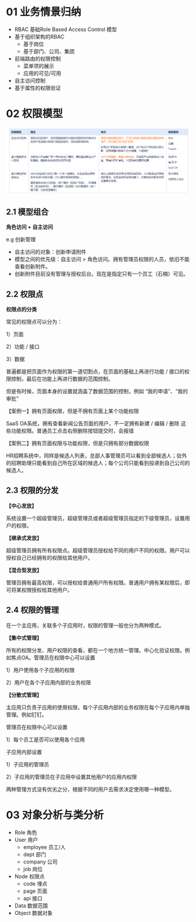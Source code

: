 # 01 业务情景归纳

- RBAC 基础Role Based Access Control 模型
- 基于组织架构的RBAC
  - 基于岗位
  - 基于部门、公司、集团
- 前端路由的权限控制
  - 菜单项的展示
  - 应用的可见/可用
- 自主访问控制
- 基于属性的权限验证

# 02 权限模型

![常见的权限模型](models.png)

## 2.1 模型组合

**角色访问 + 自主访问**

e.g 创新管理

- 自主访问的对象：创新申请附件
- 模型之间的优先级：自主访问 > 角色访问。拥有管理员权限的人员，依旧不能查看创新附件。
- 创新附件目前没有管理与授权后台。现在是指定只有一个员工（石楠）可见。

## 2.2 权限点

**权限点的分类**

常见的权限点可以分为：

1）页面

2）功能 / 接口

3）数据

普遍都是把页面作为权限的第一道切割点，在页面的基础上再进行功能 / 接口的权限控制，最后在功能上再进行数据的范围控制。

但是有时候，页面本身的设置就涵盖了数据范围的控制，例如 “我的申请”、“我的审批”

【案例一】拥有页面权限，但是不拥有页面上某个功能权限

SaaS OA系统，拥有查看新闻公告页面的用户，不一定拥有新建 / 编辑 / 删除 这些功能权限。普通员工点击右侧删除按钮提交时，会报错

【案例二】拥有页面权限与功能权限，但是只拥有部分数据权限

HR招聘系统中，同样是候选人列表，总部人事管理员可以看到全部候选人；驻外的招聘助理只能看到自己所在区域的候选人；每个公司只能看到投递到自己公司的候选人。



## 2.3 权限的分发

**【中心发放】**

系统设置一个超级管理员，超级管理员或者超级管理员指定的下级管理员，设置用户的权限。

**【继承式发放】**

超级管理员拥有所有权限点。超级管理员授权给不同的用户不同的权限。用户可以授权自己已经拥有的权限给其他用户。

**【混合型发放】**

管理员拥有最高权限，可以授权给普通用户所有权限。普通用户拥有某权限后，即可将某权限授权给其他用户。

## 2.4 权限的管理

在一个主应用，关联多个子应用时，权限的管理一般也分为两种模式。

**【集中式管理】**

所有的权限分发、用户权限的查看，都在一个地方统一管理。中心化验证权限。例如焦点OA。管理员在权限中心可以设置

1）用户使用各个子应用的权限

2）用户在各个子应用内部的业务权限

**【分散式管理】**

主应用只负责子应用的使用权限，每个子应用内部的业务权限在每个子应用内单独管理。例如钉钉。

管理员在权限中心可以设置

1）每个员工是否可以使用各个应用

子应用内部设置

1）子应用的管理员

2）子应用的管理员在子应用中设置其他用户的应用内权限

两种管理方式没有优劣之分，根据不同的用户去需求决定使用哪一种模型。



# 03 对象分析与类分析

- Role 角色
- User 用户
  - employee 员工/人
  - dept 部门
  - company 公司
  - job 岗位
- Node 权限点
  - code 埋点
  - page 页面
  - api 接口
- Data 数据范围
- Object 数据对象